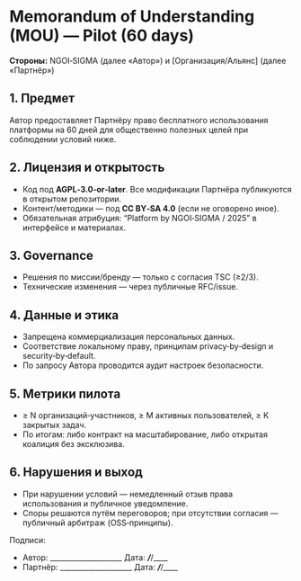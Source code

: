 # Memorandum of Understanding (MOU) — Pilot (60 days)

**Стороны:** NGOI‑SIGMA (далее «Автор») и [Организация/Альянс] (далее «Партнёр»)

## 1. Предмет
Автор предоставляет Партнёру право бесплатного использования платформы на 60 дней
для общественно полезных целей при соблюдении условий ниже.

## 2. Лицензия и открытость
- Код под **AGPL‑3.0‑or‑later**. Все модификации Партнёра публикуются в открытом репозитории.
- Контент/методики — под **CC BY‑SA 4.0** (если не оговорено иное).
- Обязательная атрибуция: “Platform by NGOI‑SIGMA / 2025” в интерфейсе и материалах.

## 3. Governance
- Решения по миссии/бренду — только с согласия TSC (≥2/3).
- Технические изменения — через публичные RFC/issue.

## 4. Данные и этика
- Запрещена коммерциализация персональных данных.
- Соответствие локальному праву, принципам privacy‑by‑design и security‑by‑default.
- По запросу Автора проводится аудит настроек безопасности.

## 5. Метрики пилота
- ≥ N организаций‑участников, ≥ M активных пользователей, ≥ K закрытых задач.
- По итогам: либо контракт на масштабирование, либо открытая коалиция без эксклюзива.

## 6. Нарушения и выход
- При нарушении условий — немедленный отзыв права использования и публичное уведомление.
- Споры решаются путём переговоров; при отсутствии согласия — публичный арбитраж (OSS‑принципы).

Подписи:
- Автор: ____________________   Дата: ___/___/____
- Партнёр: ____________________  Дата: ___/___/____
